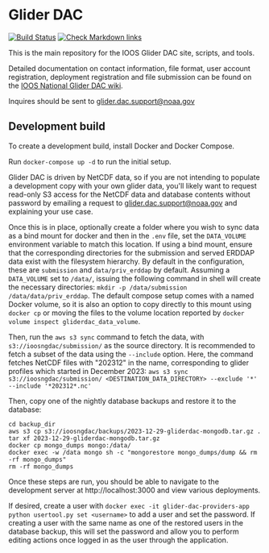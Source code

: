 Glider DAC
==========
[![Build Status](https://travis-ci.org/ioos/glider-dac.svg?branch=master)](https://travis-ci.org/ioos/glider-dac)
[![Check Markdown links](https://github.com/ioos/glider-dac/actions/workflows/md-link-check.yml/badge.svg)](https://github.com/ioos/glider-dac/actions/workflows/md-link-check.yml)

This is the main repository for the IOOS Glider DAC site, scripts, and tools.

Detailed documentation on contact information, file format, user account registration, deployment registration and file submission can be found on the [IOOS National Glider DAC wiki](https://ioos.github.io/glider-dac/index.html).

Inquires should be sent to glider.dac.support@noaa.gov

## Development build

To create a development build, install Docker and Docker Compose.

Run `docker-compose up -d` to run the initial setup.

Glider DAC is driven by NetCDF data, so if you are not intending to populate a
development copy with your own glider data, you'll likely want to request
read-only S3 access for the NetCDF data and database contents without password
by emailing a request to glider.dac.support@noaa.gov and explaining your use case.

Once this is in place, optionally create a folder where you wish to sync data
as a bind mount for docker and then in the `.env` file, set the `DATA_VOLUME`
environment variable to match this location.  If using a bind mount, ensure
that the corresponding directories for the submission and served ERDDAP data
exist with the filesystem hierarchy.  By default in the configuration, these
are `submission` and `data/priv_erddap` by default.  Assuming a `DATA_VOLUME`
set to `/data/`, issuing the following command in shell will create the
necessary directories: `mkdir -p /data/submission /data/data/priv_erddap`.
The default compose setup comes with a named Docker volume, so it is also an
option to copy directly to this mount using `docker cp` or moving the files to
the volume location reported by `docker volume inspect gliderdac_data_volume`.

Then, run the `aws s3 sync` command to fetch the data, with `s3://ioosngdac/submission/`
as the source directory.
It is recommended to fetch a subset of the data using the `--include` option.
Here, the command fetches NetCDF files with "202312" in the name, corresponding
to glider profiles which started in December 2023:
`aws s3 sync s3://ioosngdac/submission/ <DESTINATION_DATA_DIRECTORY> --exclude '*' --include '*202312*.nc'`

Then, copy one of the nightly database backups and restore it to the database:

```
cd backup_dir
aws s3 cp s3://ioosngdac/backups/2023-12-29-gliderdac-mongodb.tar.gz .
tar xf 2023-12-29-gliderdac-mongodb.tar.gz
docker cp mongo_dumps mongo:/data/
docker exec -w /data mongo sh -c "mongorestore mongo_dumps/dump && rm -rf mongo_dumps"
rm -rf mongo_dumps
```

Once these steps are run, you should be able to navigate to the development server
at http://localhost:3000 and view various deployments.

If desired, create a user with `docker exec -it glider-dac-providers-app python usertool.py set <username>`
to add a user and set the password.  If creating a user with the same name as one of the restored users in the database backup,
this will set the password and allow you to perform editing actions once logged in as the user through the application.
